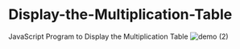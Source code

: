 # Display-the-Multiplication-Table
 JavaScript Program to Display the Multiplication Table
![demo (2)](https://github.com/DhruvinBhalala/Display-the-Multiplication-Table/assets/142414337/19d5b5e4-be78-4f02-8379-183ebcb5a818)
